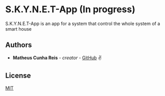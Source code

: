 # S.K.Y.N.E.T-App (In progress)

S.K.Y.N.E.T-App is an app for a system that control the whole system of a smart house

## Authors

* **Matheus Cunha Reis** - *creator* - [GitHub](https://github.com/matheuscr30) ✌

## License
[MIT](https://choosealicense.com/licenses/mit/)
